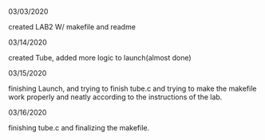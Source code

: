 03/03/2020
  
  created LAB2 W/ makefile and readme
  
03/14/2020
 
 created Tube, added more logic to launch(almost done)
  
03/15/2020 
 
 finishing Launch, and trying to finish tube.c and trying to make the makefile work properly and neatly according to the instructions of the lab.

03/16/2020

finishing tube.c and finalizing the makefile.
